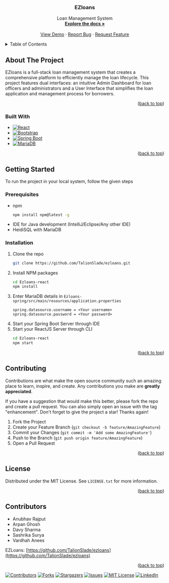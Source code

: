 
<!-- PROJECT LOGO -->
<br />
<div align="center">
<h3 align="center">EZloans</h3>

  <p align="center">
    Loan Management System
    <br />
    <a href="https://github.com/TalionSlade/ezloans"><strong>Explore the docs »</strong></a>
    <br />
    <br />
    <a href="https://github.com/TalionSlade/ezloans">View Demo</a>
    ·
    <a href="https://github.com/TalionSlade/ezloans/issues">Report Bug</a>
    ·
    <a href="https://github.com/TalionSlade/ezloans/issues">Request Feature</a>
  </p>
</div>



<!-- TABLE OF CONTENTS -->
<details>
  <summary>Table of Contents</summary>
  <ol>
    <li>
      <a href="#about-the-project">About The Project</a>
      <ul>
        <li><a href="#built-with">Built With</a></li>
      </ul>
    </li>
    <li>
      <a href="#getting-started">Getting Started</a>
      <ul>
        <li><a href="#prerequisites">Prerequisites</a></li>
        <li><a href="#installation">Installation</a></li>
      </ul>
    </li>
<!--     <li><a href="#usage">Usage</a></li>
    <li><a href="#roadmap">Roadmap</a></li> -->
    <li><a href="#contributing">Contributing</a></li>
    <li><a href="#license">License</a></li>
    <li><a href="#contributors">Contributors</a></li>
<!--     <li><a href="#acknowledgments">Acknowledgments</a></li> -->
  </ol>
</details>



<!-- ABOUT THE PROJECT -->
## About The Project
EZloans is a full-stack loan management system that creates a comprehensive platform to efficiently manage the loan lifecycle. This project features dual interfaces: an intuitive Admin Dashboard for loan officers and administrators and a User Interface that simplifies the loan application and management process for borrowers.
<p align="right">(<a href="#top">back to top</a>)</p>



### Built With

* [![React][React.js]][React-url]
* [![Bootstrap][Bootstrap.com]][Bootstrap-url]
* [![Spring Boot][Spring-boot]][Spring-url]
* [![MariaDB][Maria-db]][Mariadb-url]

<p align="right">(<a href="#top">back to top</a>)</p>



<!-- GETTING STARTED -->
## Getting Started

To run the project in your local system, follow the given steps

### Prerequisites

* npm
  ```sh
  npm install npm@latest -g
  ```
* IDE for Java development (IntelliJ/Eclipse/Any other IDE)
* HeidiSQL with MariaDB


### Installation

1. Clone the repo
   ```sh
   git clone https://github.com/TalionSlade/ezloans.git
   ```
2. Install NPM packages
   ```sh
   cd Ezloans-react
   npm install
   ```
3. Enter MariaDB details in `Ezloans-spring/src/main/resources/application.properties`
   ```properties
   spring.datasource.username = <Your username>
   spring.datasource.password = <Your password>
   ```
4. Start your Spring Boot Server through IDE
5. Start your ReactJS Server through CLI
   ```sh
   cd Ezloans-react
   npm start
   ```

<p align="right">(<a href="#top">back to top</a>)</p>



<!-- USAGE EXAMPLES 
## Usage

Use this space to show useful examples of how a project can be used. Additional screenshots, code examples and demos work well in this space. You may also link to more resources.

_For more examples, please refer to the [Documentation](https://example.com)_

<p align="right">(<a href="#top">back to top</a>)</p> -->



<!-- ROADMAP 
## Roadmap

- [ ] Feature 1
- [ ] Feature 2
- [ ] Feature 3
    - [ ] Nested Feature

See the [open issues](https://github.com/TalionSlade/ezloans/issues) for a full list of proposed features (and known issues).

<p align="right">(<a href="#top">back to top</a>)</p> -->



<!-- CONTRIBUTING -->
## Contributing

Contributions are what make the open source community such an amazing place to learn, inspire, and create. Any contributions you make are **greatly appreciated**.

If you have a suggestion that would make this better, please fork the repo and create a pull request. You can also simply open an issue with the tag "enhancement".
Don't forget to give the project a star! Thanks again!

1. Fork the Project
2. Create your Feature Branch (`git checkout -b feature/AmazingFeature`)
3. Commit your Changes (`git commit -m 'Add some AmazingFeature'`)
4. Push to the Branch (`git push origin feature/AmazingFeature`)
5. Open a Pull Request

<p align="right">(<a href="#top">back to top</a>)</p>



<!-- LICENSE -->
## License

Distributed under the MIT License. See `LICENSE.txt` for more information.

<p align="right">(<a href="#top">back to top</a>)</p>



<!-- Contributors -->
## Contributors

- Anubhav Rajput
- Arpan Ghosh
- Davy Sharma
- Sashrika Surya
- Vardhah Anees

EZLoans: [https://github.com/TalionSlade/ezloans](https://github.com/TalionSlade/ezloans)

<p align="right">(<a href="#top">back to top</a>)</p>

[![Contributors][contributors-shield]][contributors-url]
[![Forks][forks-shield]][forks-url]
[![Stargazers][stars-shield]][stars-url]
[![Issues][issues-shield]][issues-url]
[![MIT License][license-shield]][license-url]
[![LinkedIn][linkedin-shield]][linkedin-url]



<!-- ACKNOWLEDGMENTS 
## Acknowledgments

* []()
* []()
* []()

<p align="right">(<a href="#top">back to top</a>)</p> -->



<!-- MARKDOWN LINKS & IMAGES -->
<!-- https://www.markdownguide.org/basic-syntax/#reference-style-links -->
[contributors-shield]: https://img.shields.io/github/contributors/TalionSlade/ezloans.svg?style=for-the-badge
[contributors-url]: https://github.com/TalionSlade/ezloans/graphs/contributors
[forks-shield]: https://img.shields.io/github/forks/TalionSlade/ezloans.svg?style=for-the-badge
[forks-url]: https://github.com/TalionSlade/ezloans/network/members
[stars-shield]: https://img.shields.io/github/stars/TalionSlade/ezloans.svg?style=for-the-badge
[stars-url]: https://github.com/TalionSlade/ezloans/stargazers
[issues-shield]: https://img.shields.io/github/issues/TalionSlade/ezloans.svg?style=for-the-badge
[issues-url]: https://github.com/TalionSlade/ezloans/issues
[license-shield]: https://img.shields.io/github/license/TalionSlade/ezloans.svg?style=for-the-badge
[license-url]: https://github.com/TalionSlade/ezloans/blob/master/LICENSE.txt
[linkedin-shield]: https://img.shields.io/badge/-LinkedIn-black.svg?style=for-the-badge&logo=linkedin&colorB=555
[linkedin-url]: https://linkedin.com/in/linkedin_username
[product-screenshot]: images/screenshot.png
[Next.js]: https://img.shields.io/badge/next.js-000000?style=for-the-badge&logo=nextdotjs&logoColor=white
[Next-url]: https://nextjs.org/
[React.js]: https://img.shields.io/badge/React-20232A?style=for-the-badge&logo=react&logoColor=61DAFB
[React-url]: https://reactjs.org/
[Maria-db]: https://img.shields.io/badge/MariaDB-003545?style=for-the-badge&logo=mariadb&logoColor=white
[Mariadb-url]: https://mariadb.org/
[Vue.js]: https://img.shields.io/badge/Vue.js-35495E?style=for-the-badge&logo=vuedotjs&logoColor=4FC08D
[Vue-url]: https://vuejs.org/
[Spring-boot]: https://img.shields.io/badge/Spring_Boot-F2F4F9?style=for-the-badge&logo=spring-boot
[Spring-url]: https://spring.io/projects/spring-boot
[Angular.io]: https://img.shields.io/badge/Angular-DD0031?style=for-the-badge&logo=angular&logoColor=white
[Angular-url]: https://angular.io/
[Svelte.dev]: https://img.shields.io/badge/Svelte-4A4A55?style=for-the-badge&logo=svelte&logoColor=FF3E00
[Svelte-url]: https://svelte.dev/
[Laravel.com]: https://img.shields.io/badge/Laravel-FF2D20?style=for-the-badge&logo=laravel&logoColor=white
[Laravel-url]: https://laravel.com
[Bootstrap.com]: https://img.shields.io/badge/Bootstrap-563D7C?style=for-the-badge&logo=bootstrap&logoColor=white
[Bootstrap-url]: https://getbootstrap.com
[JQuery.com]: https://img.shields.io/badge/jQuery-0769AD?style=for-the-badge&logo=jquery&logoColor=white
[JQuery-url]: https://jquery.com 
